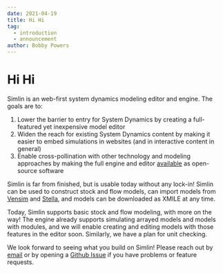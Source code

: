 ```yaml
---
date: 2021-04-19
title: Hi Hi
tag:
  - introduction
  - announcement
author: Bobby Powers
---
```


# Hi Hi

Simlin is an web-first system dynamics modeling editor and engine.
The goals are to:
1. Lower the barrier to entry for System Dynamics by creating a full-featured yet inexpensive model editor 
2. Widen the reach for existing System Dynamics content by making it easier to embed simulations in websites (and in interactive content in general)
3. Enable cross-pollination with other technology and modeling approaches by making the full engine and editor [available](https://github.com/bpowers/simlin) as open-source software

Simlin is far from finished, but is usable today without any lock-in!  Simlin can be used to construct stock and flow models, can import models from [Vensim](https://vensim.com/) and [Stella](https://iseesystems.com/store/products/), and models can be downloaded as XMILE at any time.

Today, Simlin supports basic stock and flow modeling, with more on the way!  The engine already supports simulating arrayed models and models with modules, and we will enable creating and editing models with those features in the editor soon.  Similarly, we have a plan for unit checking.

We look forward to seeing what you build on Simlin!  Please reach out by [email](mailto:bobbypowers@gmail.com) or by opening a [Github Issue](https://github.com/bpowers/simlin/issues) if you have problems or feature requests.